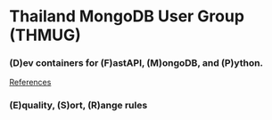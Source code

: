 # Thailand MongoDB User Group (THMUG)

### (D)ev containers for (F)astAPI, (M)ongoDB, and (P)ython.
[References](https://www.mongodb.com/developer/languages/python/python-quickstart-fastapi/)

### (E)quality, (S)ort, (R)ange rules